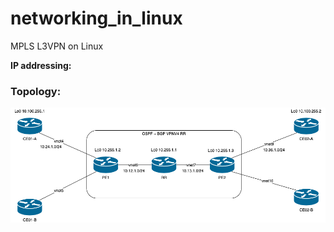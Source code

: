 # networking_in_linux
MPLS L3VPN on Linux


<b>IP addressing:</b>

<h3>Topology:</h3>

![Topology should be here](linux_networking_lab.png "Topology overview")

